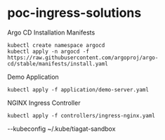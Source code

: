 # poc-ingress-solutions


Argo CD Installation Manifests

```
kubectl create namespace argocd
kubectl apply -n argocd -f https://raw.githubusercontent.com/argoproj/argo-cd/stable/manifests/install.yaml
```

Demo Application
```
kubectl apply -f application/demo-server.yaml
```


NGINX Ingress Controller
```
kubectl apply -f controllers/ingress-nginx.yaml
```


--kubeconfig ~/.kube/tiagat-sandbox 